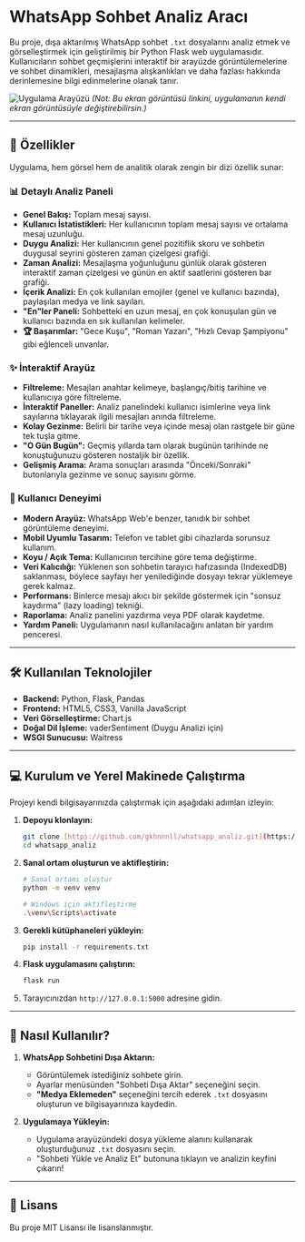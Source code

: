 # WhatsApp Sohbet Analiz Aracı

Bu proje, dışa aktarılmış WhatsApp sohbet `.txt` dosyalarını analiz etmek ve görselleştirmek için geliştirilmiş bir Python Flask web uygulamasıdır. Kullanıcıların sohbet geçmişlerini interaktif bir arayüzde görüntülemelerine ve sohbet dinamikleri, mesajlaşma alışkanlıkları ve daha fazlası hakkında derinlemesine bilgi edinmelerine olanak tanır.

![Uygulama Arayüzü](https://i.imgur.com/your-screenshot-url.png)
*(Not: Bu ekran görüntüsü linkini, uygulamanın kendi ekran görüntüsüyle değiştirebilirsin.)*

---

## 🚀 Özellikler

Uygulama, hem görsel hem de analitik olarak zengin bir dizi özellik sunar:

### 📊 Detaylı Analiz Paneli
- **Genel Bakış:** Toplam mesaj sayısı.
- **Kullanıcı İstatistikleri:** Her kullanıcının toplam mesaj sayısı ve ortalama mesaj uzunluğu.
- **Duygu Analizi:** Her kullanıcının genel pozitiflik skoru ve sohbetin duygusal seyrini gösteren zaman çizelgesi grafiği.
- **Zaman Analizi:** Mesajlaşma yoğunluğunu günlük olarak gösteren interaktif zaman çizelgesi ve günün en aktif saatlerini gösteren bar grafiği.
- **İçerik Analizi:** En çok kullanılan emojiler (genel ve kullanıcı bazında), paylaşılan medya ve link sayıları.
- **"En"ler Paneli:** Sohbetteki en uzun mesaj, en çok konuşulan gün ve kullanıcı bazında en sık kullanılan kelimeler.
- **🏆 Başarımlar:** "Gece Kuşu", "Roman Yazarı", "Hızlı Cevap Şampiyonu" gibi eğlenceli unvanlar.

### ✨ İnteraktif Arayüz
- **Filtreleme:** Mesajları anahtar kelimeye, başlangıç/bitiş tarihine ve kullanıcıya göre filtreleme.
- **İnteraktif Paneller:** Analiz panelindeki kullanıcı isimlerine veya link sayılarına tıklayarak ilgili mesajları anında filtreleme.
- **Kolay Gezinme:** Belirli bir tarihe veya içinde mesaj olan rastgele bir güne tek tuşla gitme.
- **"O Gün Bugün":** Geçmiş yıllarda tam olarak bugünün tarihinde ne konuştuğunuzu gösteren nostaljik bir özellik.
- **Gelişmiş Arama:** Arama sonuçları arasında "Önceki/Sonraki" butonlarıyla gezinme ve sonuç sayısını görme.

### 🎨 Kullanıcı Deneyimi
- **Modern Arayüz:** WhatsApp Web'e benzer, tanıdık bir sohbet görüntüleme deneyimi.
- **Mobil Uyumlu Tasarım:** Telefon ve tablet gibi cihazlarda sorunsuz kullanım.
- **Koyu / Açık Tema:** Kullanıcının tercihine göre tema değiştirme.
- **Veri Kalıcılığı:** Yüklenen son sohbetin tarayıcı hafızasında (IndexedDB) saklanması, böylece sayfayı her yenilediğinde dosyayı tekrar yüklemeye gerek kalmaz.
- **Performans:** Binlerce mesajı akıcı bir şekilde göstermek için "sonsuz kaydırma" (lazy loading) tekniği.
- **Raporlama:** Analiz panelini yazdırma veya PDF olarak kaydetme.
- **Yardım Paneli:** Uygulamanın nasıl kullanılacağını anlatan bir yardım penceresi.

---

## 🛠️ Kullanılan Teknolojiler

- **Backend:** Python, Flask, Pandas
- **Frontend:** HTML5, CSS3, Vanilla JavaScript
- **Veri Görselleştirme:** Chart.js
- **Doğal Dil İşleme:** vaderSentiment (Duygu Analizi için)
- **WSGI Sunucusu:** Waitress

---

## 💻 Kurulum ve Yerel Makinede Çalıştırma

Projeyi kendi bilgisayarınızda çalıştırmak için aşağıdaki adımları izleyin:

1.  **Depoyu klonlayın:**
    ```bash
    git clone [https://github.com/gkhnnnll/whatsapp_analiz.git](https://github.com/gkhnnnll/whatsapp_analiz.git)
    cd whatsapp_analiz
    ```

2.  **Sanal ortam oluşturun ve aktifleştirin:**
    ```bash
    # Sanal ortamı oluştur
    python -m venv venv

    # Windows için aktifleştirme
    .\venv\Scripts\activate
    ```

3.  **Gerekli kütüphaneleri yükleyin:**
    ```bash
    pip install -r requirements.txt
    ```

4.  **Flask uygulamasını çalıştırın:**
    ```bash
    flask run
    ```

5.  Tarayıcınızdan `http://127.0.0.1:5000` adresine gidin.

---

## 📝 Nasıl Kullanılır?

1.  **WhatsApp Sohbetini Dışa Aktarın:**
    - Görüntülemek istediğiniz sohbete girin.
    - Ayarlar menüsünden "Sohbeti Dışa Aktar" seçeneğini seçin.
    - **"Medya Eklemeden"** seçeneğini tercih ederek `.txt` dosyasını oluşturun ve bilgisayarınıza kaydedin.

2.  **Uygulamaya Yükleyin:**
    - Uygulama arayüzündeki dosya yükleme alanını kullanarak oluşturduğunuz `.txt` dosyasını seçin.
    - "Sohbeti Yükle ve Analiz Et" butonuna tıklayın ve analizin keyfini çıkarın!

---

## 📄 Lisans

Bu proje MIT Lisansı ile lisanslanmıştır.
